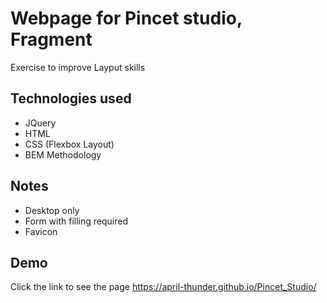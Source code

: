 
# Webpage for Pincet studio, Fragment

Exercise to improve Layput skills

## Technologies used

- JQuery
- HTML
- CSS (Flexbox Layout)
- BEM Methodology

## Notes

- Desktop only
- Form with filling required
- Favicon

## Demo

Click the link to see the page https://april-thunder.github.io/Pincet_Studio/ 



